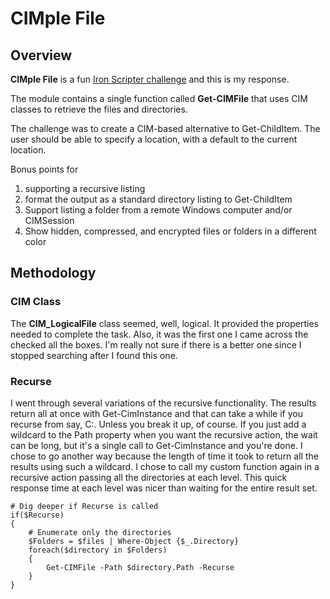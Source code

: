 # CIMple File

## Overview

__CIMple File__ is a fun [Iron Scripter challenge](https://ironscripter.us/a-cim-ple-powershell-challenge/) and this is my response.

The module contains a single function called __Get-CIMFile__ that uses CIM classes to retrieve the files and directories.

The challenge was to create a CIM-based alternative to Get-ChildItem.  The user should be able to specify a location, with a default to the current location.

Bonus points for 
1. supporting a recursive listing
2. format the output as a standard directory listing to Get-ChildItem
3. Support listing a folder from a remote Windows computer and/or CIMSession
4. Show hidden, compressed, and encrypted files or folders in a different color

## Methodology

### CIM Class

The __CIM_LogicalFile__ class seemed, well, logical.  It provided the properties needed to complete the task.  Also, it was the first one I came across the checked all the boxes.  I'm really not sure if there is a better one since I stopped searching after I found this one.

### Recurse

I went through several variations of the recursive functionality.  The results return all at once with Get-CimInstance and that can take a while if you recurse from say, C:\.  Unless you break it up, of course.  If you just add a wildcard to the Path property when you want the recursive action, the wait can be long, but it's a single call to Get-CimInstance and you're done.  I chose to go another way because the length of time it took to return all the results using such a wildcard.  I chose to call my custom function again in a recursive action passing all the directories at each level.  This quick response time at each level was nicer than waiting for the entire result set.

```pwsh
# Dig deeper if Recurse is called
if($Recurse)
{
    # Enumerate only the directories
    $Folders = $files | Where-Object {$_.Directory}
    foreach($directory in $Folders)
    {
        Get-CIMFile -Path $directory.Path -Recurse
    }
}
```